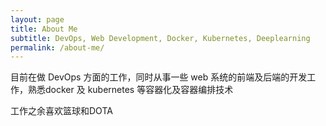 ```yaml
---
layout: page
title: About Me
subtitle: DevOps, Web Development, Docker, Kubernetes, Deeplearning  
permalink: /about-me/
---
```


目前在做 DevOps 方面的工作，同时从事一些 web 系统的前端及后端的开发工作，熟悉docker 及 kubernetes 等容器化及容器编排技术

工作之余喜欢篮球和DOTA